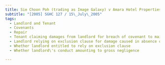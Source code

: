 ```yaml
---
title: Sie Choon Poh (trading as Image Galaxy) v Amara Hotel Properties Pte Ltd (No 2) 
subtitle: "[2005] SGHC 127 / 15\_July\_2005"
tags:
  - Landlord and Tenant
  - Covenants
  - Repair
  - Tenant claiming damages from landlord for breach of covenant to maintain and keep in repair common areas
  - Landlord relying on exclusion clause for damage caused in absence of landlord\'s gross negligence
  - Whether landlord entitled to rely on exclusion clause
  - Whether landlord\'s conduct amounting to gross negligence

---
```


